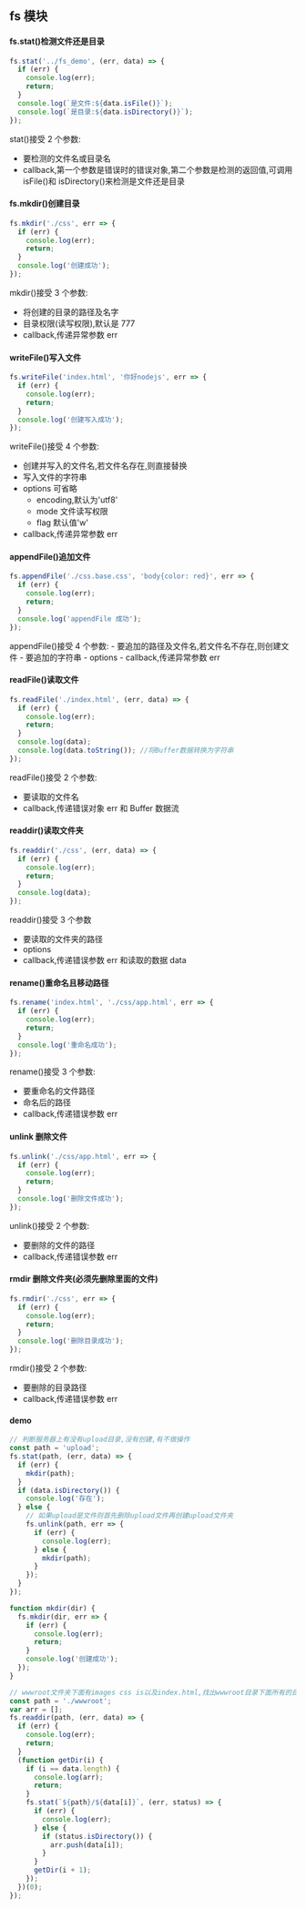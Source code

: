 ## fs 模块

#### fs.stat()检测文件还是目录

```javascript
fs.stat('../fs_demo', (err, data) => {
  if (err) {
    console.log(err);
    return;
  }
  console.log(`是文件:${data.isFile()}`);
  console.log(`是目录:${data.isDirectory()}`);
});
```

stat()接受 2 个参数:

- 要检测的文件名或目录名
- callback,第一个参数是错误时的错误对象,第二个参数是检测的返回值,可调用 isFile()和 isDirectory()来检测是文件还是目录

#### fs.mkdir()创建目录

```javascript
fs.mkdir('./css', err => {
  if (err) {
    console.log(err);
    return;
  }
  console.log('创建成功');
});
```

mkdir()接受 3 个参数:

- 将创建的目录的路径及名字
- 目录权限(读写权限),默认是 777
- callback,传递异常参数 err

#### writeFile()写入文件

```javascript
fs.writeFile('index.html', '你好nodejs', err => {
  if (err) {
    console.log(err);
    return;
  }
  console.log('创建写入成功');
});
```

writeFile()接受 4 个参数:

- 创建并写入的文件名,若文件名存在,则直接替换
- 写入文件的字符串
- options 可省略
  - encoding,默认为'utf8'
  - mode 文件读写权限
  - flag 默认值'w'
- callback,传递异常参数 err

#### appendFile()追加文件

```javascript
fs.appendFile('./css.base.css', 'body{color: red}', err => {
  if (err) {
    console.log(err);
    return;
  }
  console.log('appendFile 成功');
});
```

appendFile()接受 4 个参数: - 要追加的路径及文件名,若文件名不存在,则创建文件 - 要追加的字符串 - options - callback,传递异常参数 err

#### readFile()读取文件

```javascript
fs.readFile('./index.html', (err, data) => {
  if (err) {
    console.log(err);
    return;
  }
  console.log(data);
  console.log(data.toString()); //将Buffer数据转换为字符串
});
```

readFile()接受 2 个参数:

- 要读取的文件名
- callback,传递错误对象 err 和 Buffer 数据流

#### readdir()读取文件夹

```javascript
fs.readdir('./css', (err, data) => {
  if (err) {
    console.log(err);
    return;
  }
  console.log(data);
});
```

readdir()接受 3 个参数

- 要读取的文件夹的路径
- options
- callback,传递错误参数 err 和读取的数据 data

#### rename()重命名且移动路径

```javascript
fs.rename('index.html', './css/app.html', err => {
  if (err) {
    console.log(err);
    return;
  }
  console.log('重命名成功');
});
```

rename()接受 3 个参数:

- 要重命名的文件路径
- 命名后的路径
- callback,传递错误参数 err

#### unlink 删除文件

```javascript
fs.unlink('./css/app.html', err => {
  if (err) {
    console.log(err);
    return;
  }
  console.log('删除文件成功');
});
```

unlink()接受 2 个参数:

- 要删除的文件的路径
- callback,传递错误参数 err

#### rmdir 删除文件夹(必须先删除里面的文件)

```javascript
fs.rmdir('./css', err => {
  if (err) {
    console.log(err);
    return;
  }
  console.log('删除目录成功');
});
```

rmdir()接受 2 个参数:

- 要删除的目录路径
- callback,传递错误参数 err

#### demo

```javascript
// 判断服务器上有没有upload目录,没有创建,有不做操作
const path = 'upload';
fs.stat(path, (err, data) => {
  if (err) {
    mkdir(path);
  }
  if (data.isDirectory()) {
    console.log('存在');
  } else {
    // 如果upload是文件则首先删除upload文件再创建upload文件夹
    fs.unlink(path, err => {
      if (err) {
        console.log(err);
      } else {
        mkdir(path);
      }
    });
  }
});

function mkdir(dir) {
  fs.mkdir(dir, err => {
    if (err) {
      console.log(err);
      return;
    }
    console.log('创建成功');
  });
}
```

```javascript
// wwwroot文件夹下面有images css is以及index.html,找出wwwroot目录下面所有的目录,并放在一个数组中
const path = './wwwroot';
var arr = [];
fs.readdir(path, (err, data) => {
  if (err) {
    console.log(err);
    return;
  }
  (function getDir(i) {
    if (i == data.length) {
      console.log(arr);
      return;
    }
    fs.stat(`${path}/${data[i]}`, (err, status) => {
      if (err) {
        console.log(err);
      } else {
        if (status.isDirectory()) {
          arr.push(data[i]);
        }
      }
      getDir(i + 1);
    });
  })(0);
});
```
